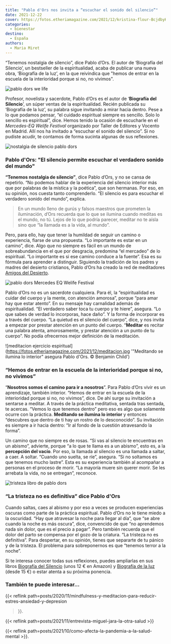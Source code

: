 ```yaml
---
title: "Pablo d'Ors nos invita a “escuchar el sonido del silencio”"
date: 2021-12-22
cover: https://fotos.etheriamagazine.com/2021/12/kristina-flour-BcjdbyKWquw-unsplash-scaled.jpg
categories: 
  - bienestar
destino: 
  - España
authors: 
  - Maria Miret
---
```


“Tenemos nostalgia de silencio”, dice Pablo d’Ors. El autor de ‘Biografía del Silencio’, un bestseller de la espiritualidad, acaba de publicar una nueva obra, ‘Biografía de la luz’, en la que reivindica que "hemos de entrar en la escuela de la interioridad porque si no, no vivimos".

![pablo dors we life](https://fotos.etheriamagazine.com/2021/12/pablo-dors-we-life.jpg "Pablo d'Ors en su intervención en el Mercedes-EQ Welife Festival. © María Miret")

Profesor, novelista y sacerdote, Pablo d’Ors es el autor de ‘**Biografía del 
Silencio**’, un súper ventas de la espiritualidad. Recién publicada su ‘Biografía de la 
luz’, su palabra sigue invitando a mirar hacia dentro. Pese a lo que podamos pensar, “el 
cuidado espiritual siempre es sencillo. Solo lo sencillo es espiritual”, dice. Hemos 
tenido la ocasión de escucharle en el _Mercedes-EQ Welife Festival_ organizado por 
Taller de Editores y Vocento en Madrid. Allí nos ha invitado a “escuchar el sonido del 
silencio”. Si no pudiste acudir, te contamos de forma sucinta algunas de sus 
reflexiones. 

![nostalgia de silencio pablo dors](https://fotos.etheriamagazine.com/2021/12/kristina-flour-BcjdbyKWquw-unsplash.jpg '"Tenemos nostalgia de silencio". © Kristina Flour')

### Pablo d'Ors: "El silencio permite escuchar el verdadero sonido del mundo"

**“Tenemos nostalgia de silencio”**, dice Pablo d’Ors, y no se cansa de repetirlo. “No 
podemos hablar de la experiencia del silencio interior más que por palabras de la 
mística y la poética”, que son hermanas. Por eso, en su opinión, nos cuesta tanto 
comprenderlo. “El silencio es para escuchar el verdadero sonido del mundo”, explica. 

> En un mundo lleno de gurús y falsos maestros que prometen la iluminación, d’Ors recuerda 
> que lo que se ilumina cuando meditas es el mundo, no tú. Lejos de lo que podría parecer, 
> meditar no te aísla sino que “la llamada es a la vida, al mundo”. 

Pero, para ello, hay que tener la humildad de seguir un camino o experiencia, fiarse de 
una propuesta. “Lo importante es estar en un camino”, dice. Algo que no siempre es fácil 
en un mundo de sobreabundancia en el que por desgracia, predomina “el mercadeo” de lo 
espiritual. “Lo importante es si ese camino conduce a la fuente”. Esa es su fórmula para 
aprender a distinguir. Siguiendo la tradición de los padres y madres del desierto 
cristianos, Pablo d’Ors ha creado la red de meditadores [Amigos del 
Desierto](https://www.amigosdeldesierto.org/). 

![pablo dors Mercedes EQ Welife Festival](https://fotos.etheriamagazine.com/2021/12/pablo-d-ors-espiritualidad.jpg "Pablo d'Ors en la interesante charla del Mercedes-EQ Welife Festival. © María Miret")

Pablo d’Ors no es un sacerdote cualquiera. Para él, la “espiritualidad es cuidar del 
cuerpo y la mente, con atención amorosa”, porque “para amar hay que estar atento”. En su 
mensaje hay carnalidad además de espiritualidad. “El verdadero saber toca tu cuerpo y te 
hiere”, asegura. “Lo que sabes de verdad lo incorporas, hace daño”. Y la forma de 
incorporar es a través del cuerpo. “La quietud es el silencio del cuerpo”, dice, y nos 
invita a empezar por prestar atención en un punto del cuerpo. “**Meditar** es recitar 
una palabra atenta, amorosamente, y prestar atención a un punto de tu cuerpo”. No podía 
ofrecernos mejor definición de la meditación. 

![meditacion ejercicio espiritual](https://fotos.etheriamagazine.com/2021/12/meditacion.jpg '"Meditando se ilumina lo interior" asegura Pablo d'Ors. © Benjamin Child')

### “Hemos de entrar en la escuela de la interioridad porque si no, no vivimos”

“**Nosotros somos el camino para ir a nosotros**”. Para Pablo d’Ors vivir es un 
aprendizaje, también interior. “Hemos de entrar en la escuela de la interioridad porque 
si no, no vivimos”, dice. De ahí surge su invitación a sentarse a meditar. A través de 
la práctica meditativa, sentada tras sentada, te acercas. “Vemos lo que tenemos dentro” 
pero eso es algo que solamente ocurre con la práctica. **Meditando se ilumina lo 
interior** y entonces “descubres que dentro de ti hay un rostro de lo desconocido”. Su 
invitación es siempre a ir hacia dentro: “Ir al fondo de la cuestión atravesando la 
forma”. 

Un camino que no siempre es de rosas. “Si vas al silencio te encuentras en un abismo”, 
advierte, porque “a lo que te llama es a un abismo”, esto es, a la **percepción del 
vacío**. Por eso, la llamada al silencio es una llamada a saltar, a caer. A soltar. 
“Cuando uno suelta, se ríe”, asegura. “Si no soltamos es que tenemos mucho lastre”. Esta 
es su experiencia también al acompañar a personas en el proceso de morir. “La mayoría 
muere sin querer morir. Se les arrebata la vida, no se entregan”, reconoce. 

![tristeza libro de pablo dors](https://fotos.etheriamagazine.com/2021/12/salud-mental-etheria-magazine.jpg "La tristeza no es definitiva, comenta el autor de 'Biografía de la luz'. © Tamara Bellis")

### “La tristeza no es definitiva” dice Pablo d'Ors

Cuando saltas, caes al abismo y por eso a veces se producen experiencias oscuras como 
parte de la práctica espiritual. Pablo d’Ors no le tiene miedo a la oscuridad. “Hay que 
atravesar la noche para llegar al día”, que “se abre cuando la noche es más oscura”, 
dice, convencido de que “no aprendemos nada sin dolor, que es el precio a pagar”. Pero 
también recuerda que el dolor del parto se compensa por el gozo de la criatura. “La 
tristeza no es definitiva”. Para despertar, en su opinión, tienes que separarte de tu 
pánico y de la tristeza. El problema para sobreponernos es que “tenemos terror a la 
noche”. 

Si te interesa conocer todas sus reflexiones, puedes ampliarlas en sus libros [Biografía 
del Silencio](https://amzn.to/3paQ0qq) (unos 12 € en Amazon) y [Biografía de la 
luz](https://amzn.to/3q57gws) (desde 15 €) o estar atenta a su próxima ponencia. 

### También te puede interesar...

{{< reflink 
path=posts/2020/11/mindfulness-y-meditacion-para-reducir-estres-ansiedad-y-depresion 
>}}. 

{{< reflink path=posts/2021/11/entrevista-miguel-jara-la-otra-salud >}} 

{{< reflink path=posts/2021/10/como-afecta-la-pandemia-a-la-salud-mental >}}.
